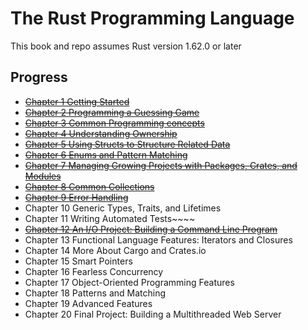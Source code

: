# The Rust Programming Language
This book and repo assumes Rust version 1.62.0 or later

## Progress
* ~~[Chapter 1 Getting Started](https://github.com/Synopsik/learn-rust/tree/master/chapter_1#chapter-1-getting-started)~~
* ~~[Chapter 2 Programming a Guessing Game](https://github.com/Synopsik/learn-rust/tree/master/chapter_2#chapter-2-programming-a-guessing-game)~~
* ~~[Chapter 3 Common Programming concepts](https://github.com/Synopsik/learn-rust/tree/master/chapter_3#chapter-3-common-programming-concepts)~~
* ~~[Chapter 4 Understanding Ownership](https://github.com/Synopsik/learn-rust/tree/master/chapter_4#chapter-4-understanding-ownership)~~
* ~~[Chapter 5 Using Structs to Structure Related Data](https://github.com/Synopsik/learn-rust/tree/master/chapter_5#chapter-5-using-structs-to-structure-related-data)~~
* ~~[Chapter 6 Enums and Pattern Matching](https://github.com/Synopsik/learn-rust/tree/master/chapter_6#chapter-6-enums-and-pattern-matching)~~
* ~~[Chapter 7 Managing Growing Projects with Packages, Crates, and Modules](https://github.com/Synopsik/learn-rust/tree/master/chapter_7#chapter-7-managing-growing-projects-with-packages,-crates,-and-modules)~~
* ~~[Chapter 8 Common Collections](https://github.com/Synopsik/learn-rust/tree/master/chapter_8#chapter-8-common-collections)~~
* ~~[Chapter 9 Error Handling](https://github.com/Synopsik/learn-rust/tree/master/chapter_9#chapter-9-error-handling)~~
* Chapter 10 Generic Types, Traits, and Lifetimes
* Chapter 11 Writing Automated Tests~~~~
* ~~[Chapter 12 An I/O Project: Building a Command Line Program](https://github.com/Synopsik/learn-rust/tree/master/chapter_12/#chapter-12-an-io-project-building-a-command-line-program)~~
* Chapter 13 Functional Language Features: Iterators and Closures
* Chapter 14 More About Cargo and Crates.io
* Chapter 15 Smart Pointers
* Chapter 16 Fearless Concurrency
* Chapter 17 Object-Oriented Programming Features
* Chapter 18 Patterns and Matching
* Chapter 19 Advanced Features
* Chapter 20 Final Project: Building a Multithreaded Web Server
